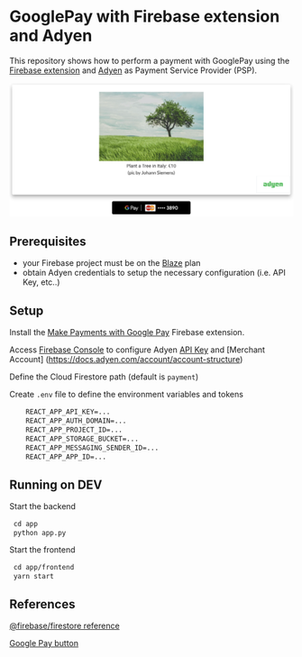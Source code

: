 # GooglePay with Firebase extension and Adyen

This repository shows how to perform a payment with GooglePay using the [Firebase extension](https://github.com/google-pay/firebase-extension) 
and [Adyen](https://www.adyen.com/) as Payment Service Provider (PSP).

![App homepage](readme-homepage.png)

## Prerequisites

* your Firebase project must be on the [Blaze](https://firebase.google.com/pricing) plan
* obtain Adyen credentials to setup the necessary configuration (i.e. API Key, etc..)

## Setup

Install the [Make Payments with Google Pay](https://firebase.google.com/products/extensions/google-pay-make-payment) Firebase extension.

Access [Firebase Console](https://console.firebase.google.com/u/0/) to configure Adyen [API Key](https://docs.adyen.com/development-resources/api-credentials#generate-your-api-key) and 
[Merchant Account] (https://docs.adyen.com/account/account-structure)

Define the Cloud Firestore path (default is `payment`)

Create `.env` file to define the environment variables and tokens

```
    REACT_APP_API_KEY=...
    REACT_APP_AUTH_DOMAIN=...
    REACT_APP_PROJECT_ID=...
    REACT_APP_STORAGE_BUCKET=...
    REACT_APP_MESSAGING_SENDER_ID=...
    REACT_APP_APP_ID=...
```


## Running on DEV

Start the backend

```
 cd app
 python app.py
```
Start the frontend

```
 cd app/frontend
 yarn start
```

## References

[@firebase/firestore reference](https://firebase.google.com/docs/reference/js/firestore_.md#@firebase/firestore)

[Google Pay button](https://github.com/google-pay/google-pay-button)